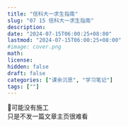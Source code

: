 ```yaml
---
title: "信科大一求生指南"
slug: "07 15 信科大一求生指南"
description:
date: "2024-07-15T06:00:25+08:00"
lastmod: "2024-07-15T06:00:25+08:00"
#image: cover.png
math:
license:
hidden: false
draft: false
categories: ["课余沉思", "学习笔记"]
tags: [""]
---
```

🚜可能没有施工<br>
只是不发一篇文章主页很难看
